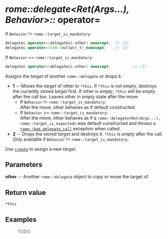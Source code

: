 # _rome::delegate<Ret(Args...), Behavior>::_ **operator=**

If `Behavior` != `rome::target_is_mandatory`:

```cpp
delegate& operator=(delegate&& other) noexcept;  // (1)
delegate& operator=(std::nullptr_t) noexcept;    // (2)
```

If `Behavior` == `rome::target_is_mandatory`:

```cpp
delegate& operator=(delegate&& other) noexcept;          // (1)
```

Assigns the _target_ of another `rome::delegate` or drops it.

- **1** -- Moves the _target_ of other to `*this`. If `*this` is not _empty_, destroys the currently stored _target_ first. If other is _empty_, `*this` will be _empty_ after the call too. Leaves other in _empty_ state after the move:
  - If `Behavior` != `rome::target_is_mandatory`:  
    After the move, other behaves as if default constructed.
  - If `Behavior` == `rome::target_is_mandatory`:  
    After the move, other behaves as if a `rome::delegate<Ret(Args...), rome::target_is_expected>` was default constructed and throws a [`rome::bad_delegate_call`](delegate/bad_delegate_call.md) exception when called.
- **2** -- Drops the stored _target_ and destroys it. `*this` is _empty_ after the call.  
  Only available if `Behavior` != `rome::target_is_mandatory`.

Use [`create`](delegate/create.md) to assign a new _target_.

## Parameters

**other** -- Another `rome::delegate` object to copy or move the target of.

## Return value

`*this`

## Examples

> TODO
